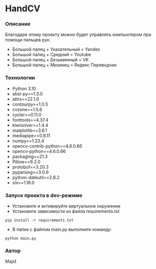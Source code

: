 # HandCV
### Описание
Благодаря этому проекту можно будет управлять компьютером при помощи пальцев рук.
- Большой палец + Указательный = Yandex
- Большой палец + Средний = Youtube
- Большой палец + Безымянный = VK
- Большой палец + Мизинец = Яндекс Переводчик
### Технологии
- Python 3.10
- absl-py==1.3.0
- attrs==22.1.0
- contourpy==1.0.5
- cvzone==1.5.6
- cycler==0.11.0
- fonttools==4.37.4
- kiwisolver==1.4.4
- matplotlib==3.6.1
- mediapipe==0.8.11
- numpy==1.23.4
- opencv-contrib-python==4.6.0.66
- opencv-python==4.6.0.66
- packaging==21.3
- Pillow==9.2.0
- protobuf==3.20.3
- pyparsing==3.0.9
- python-dateutil==2.8.2
- six==1.16.0

### Запуск проекта в dev-режиме
- Установите и активируйте виртуальное окружение
- Установите зависимости из файла requirements.txt
```
pip install -r requirements.txt
``` 

- В папке с файлом main.py выполните команду:
```
python main.py
```
### Автор
Majid
